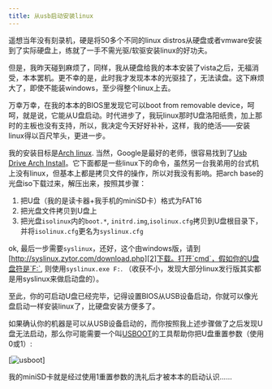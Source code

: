 ```yaml
---
title: 从usb启动安装linux
---
```

遥想当年没有刻录机，硬是将50多个不同的linux distros从硬盘或者vmware安装到了实际硬盘上，练就了一手不需光驱/软驱安装linux的好功夫。

但是，我昨天碰到麻烦了，同样，我从硬盘给我的本本安装了vista之后，无福消受，本本罢机。更不幸的是，此时我才发现本本的光驱挂了，无法读盘。这下麻烦大了，即使不能装windows，至少得整个linux上去。

万幸万幸，在我的本本的BIOS里发现它可以boot from removable device，呵呵，就是说，它能从U盘启动。时代进步了，我玩linux那时U盘洛阳纸贵，加上那时的主板也没有支持，所以，我决定今天好好补补，这样，我的绝活——安装linux得以百尺竿头，更进一步。

我的安装目标是[Arch linux][0]. 当然，Google是最好的老师，很容易找到了[Usb Drive Arch Install][1]。它下面都是一些linux下的命令，虽然另一台我弟用的台式机上没有linux，但基本上都是拷贝文件的操作，所以对我没有影响。把arch base的光盘iso下载过来，解压出来，按照其步骤：

1. 把U盘（我的是读卡器+我手机的miniSD卡）格式为FAT16
2. 把光盘文件拷贝到U盘上
3. 把光盘`isolinux`内的`boot.*`, `initrd.img`,`isolinux.cfg`拷贝到U盘根目录下，并将`isolinux.cfg`更名为`syslinux.cfg`

ok, 最后一步需要`syslinux`，还好，这个由windows版，请到[http://syslinux.zytor.com/download.php][2]下载。打开`cmd`，假如你的U盘盘符是`F:`, 则使用`syslinux.exe F:`. （收获不小，发现大部分linux发行版其实都是用syslinux来做启动盘的）。

至此，你的可启动U盘已经完毕，记得设置BIOS从USB设备启动，你就可以像光盘启动一样安装linux了，比硬盘安装方便多了。

如果确认你的机器是可以从USB设备启动的，而你按照我上述步骤做了之后发现U盘无法启动，那么你可能需要一个叫[USBOOT][3]的工具帮助你把U盘重置参数（使用0或1）:

[![usboot](http://farm1.static.flickr.com/199/441700591_5f54a32216_o.png)]

我的miniSD卡就是经过使用1重置参数的洗礼后才被本本的启动认识……

[0]: http://archlinux.org/
[1]: http://wiki.archlinux.org/index.php/Usb_Drive_Arch_Install
[2]: http://syslinux.zytor.com/download.php
[3]: http://www.google.cn/search?complete=1&hl=zh-CN&q=USBoot&btnG=Google+%E6%90%9C%E7%B4%A2&meta=
